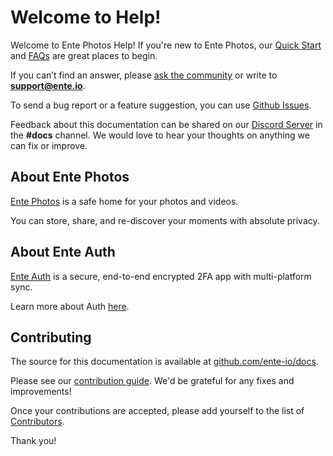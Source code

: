 # Welcome to Help!

Welcome to Ente Photos Help! If you're new to Ente Photos, our
[Quick Start](./getting-started/index.md) and [FAQs](./faq/faq.md) are great
places to begin.

If you can’t find an answer, please [ask the community](https://ente.io/discord)
or write to **support@ente.io**.

To send a bug report or a feature suggestion, you can use
[Github Issues](https://github.com/ente-io/photos-app/issues).

Feedback about this documentation can be shared on our
[Discord Server](https://ente.io/discord) in the **\#docs** channel. We would
love to hear your thoughts on anything we can fix or improve.

## About Ente Photos

[Ente Photos](https://ente.io) is a safe home for your photos and videos.

You can store, share, and re-discover your moments with absolute privacy.

## About Ente Auth

[Ente Auth](https://ente.io/auth) is a secure, end-to-end encrypted 2FA app with
multi-platform sync.

Learn more about Auth [here](../authenticator/).

## Contributing

The source for this documentation is available at
[github.com/ente-io/docs](https://github.com/ente-io/docs).

Please see our
[contribution guide](https://github.com/ente-io/docs#contributing). We'd be
grateful for any fixes and improvements!

Once your contributions are accepted, please add yourself to the list of
[Contributors](./misc/contributors.md).

Thank you!
